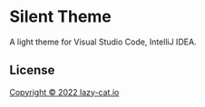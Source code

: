 # Silent Theme

A light theme for Visual Studio Code, IntelliJ IDEA.

## License

[Copyright © 2022 lazy-cat.io](./vscode/license)
